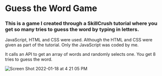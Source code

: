 # Guess the Word Game
### This is a game I created through a SkillCrush tutorial where you get so many tries to guess the word by typing in letters.

JavaScript, HTML and CSS were used. Although the HTML and CSS were given as part of the tutorial. Only the JavaScript was coded by me.

It calls an API to get an array of words and randomly selects one. You get 8 tries to guess the word.

![Screen Shot 2022-01-18 at 4 21 05 PM](https://user-images.githubusercontent.com/17016297/150030721-a7bb68cc-5abc-4b64-803f-edb7332e2ecb.png)

